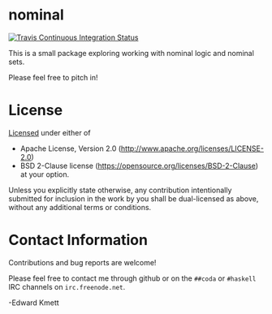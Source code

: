# nominal

[![Travis Continuous Integration Status][travis-img]][travis]

This is a small package exploring working with nominal logic and nominal sets.

Please feel free to pitch in!

License
=======

[Licensed](LICENSE.md) under either of
 * Apache License, Version 2.0 (http://www.apache.org/licenses/LICENSE-2.0)
 * BSD 2-Clause license (https://opensource.org/licenses/BSD-2-Clause)
at your option.

Unless you explicitly state otherwise, any contribution intentionally submitted
for inclusion in the work by you shall be dual-licensed as above, without any
additional terms or conditions.

Contact Information
===================

Contributions and bug reports are welcome!

Please feel free to contact me through github or on the `##coda` or `#haskell` IRC channels on `irc.freenode.net`.

-Edward Kmett

 [travis]: http://travis-ci.org/ekmett/nominal
 [travis-img]: https://secure.travis-ci.org/ekmett/nominal.png?branch=master
